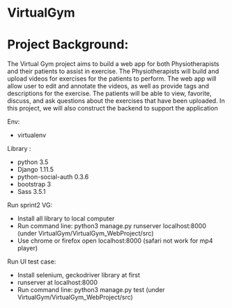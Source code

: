 # VirtualGym
# Project Background:
The Virtual Gym project aims to build a web app for both Physiotherapists and their patients to assist in exercise. The Physiotherapists will build and upload videos for exercises for the patients to perform. The web app will allow user to edit and annotate the videos, as well as provide tags and descriptions for the exercise. The patients will be able to view, favorite, discuss, and ask questions about the exercises that have been uploaded. In this project, we will also construct the backend to support the application

Env:
  * virtualenv
  
Library :
  * python 3.5
  * Django 1.11.5
  * python-social-auth 0.3.6
  * bootstrap 3
  * Sass 3.5.1
  
Run sprint2 VG:
  * Install all library to local computer
  * Run command line: python3 manage.py runserver localhost:8000 (under  VirtualGym/VirtualGym_WebProject/src)
  * Use chrome or firefox open localhost:8000 (safari not work for mp4 player)

Run UI test case:
 * Install selenium, geckodriver library at first
 * runserver at localhost:8000
 * Run command line: python3 manage.py test (under  VirtualGym/VirtualGym_WebProject/src)
 
